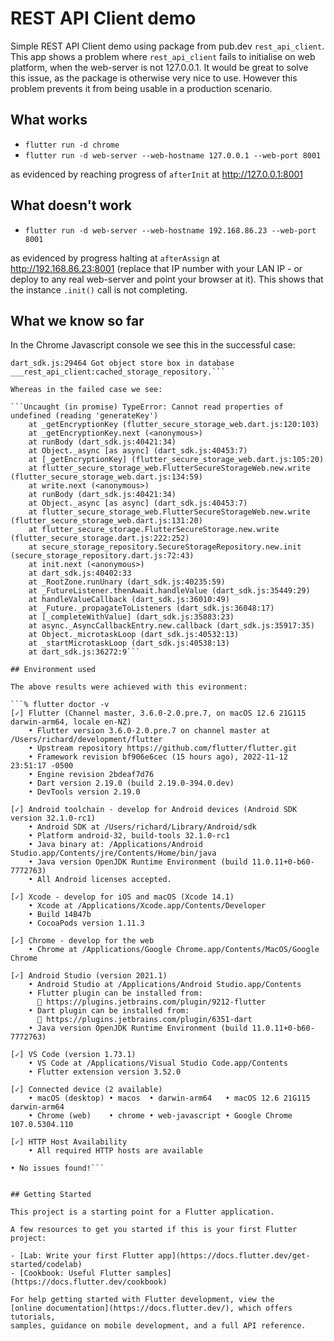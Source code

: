 # REST API Client demo

Simple REST API Client demo using package from pub.dev `rest_api_client`. This app shows a problem where `rest_api_client` fails to initialise on web platform, when the web-server is not 127.0.0.1. It would be great to solve this issue, as the package is otherwise very nice to use. However this problem prevents it from being usable in a production scenario.

## What works

- `flutter run -d chrome`
- `flutter run -d web-server --web-hostname 127.0.0.1 --web-port 8001`

as evidenced by reaching progress of `afterInit` at <http://127.0.0.1:8001>

## What doesn't work

- `flutter run -d web-server --web-hostname 192.168.86.23 --web-port 8001`

as evidenced by progress halting at `afterAssign` at <http://192.168.86.23:8001> (replace that IP number with your LAN IP - or deploy to any real web-server and point your browser at it). This shows that the instance `.init()` call is not completing.

## What we know so far

In the Chrome Javascript console we see this in the successful case:

```Got object store box in database ___rest_api_client:storage_repository.
dart_sdk.js:29464 Got object store box in database ___rest_api_client:cached_storage_repository.```

Whereas in the failed case we see:

```Uncaught (in promise) TypeError: Cannot read properties of undefined (reading 'generateKey')
    at _getEncryptionKey (flutter_secure_storage_web.dart.js:120:103)
    at _getEncryptionKey.next (<anonymous>)
    at runBody (dart_sdk.js:40421:34)
    at Object._async [as async] (dart_sdk.js:40453:7)
    at [_getEncryptionKey] (flutter_secure_storage_web.dart.js:105:20)
    at flutter_secure_storage_web.FlutterSecureStorageWeb.new.write (flutter_secure_storage_web.dart.js:134:59)
    at write.next (<anonymous>)
    at runBody (dart_sdk.js:40421:34)
    at Object._async [as async] (dart_sdk.js:40453:7)
    at flutter_secure_storage_web.FlutterSecureStorageWeb.new.write (flutter_secure_storage_web.dart.js:131:20)
    at flutter_secure_storage.FlutterSecureStorage.new.write (flutter_secure_storage.dart.js:222:252)
    at secure_storage_repository.SecureStorageRepository.new.init (secure_storage_repository.dart.js:72:43)
    at init.next (<anonymous>)
    at dart_sdk.js:40402:33
    at _RootZone.runUnary (dart_sdk.js:40235:59)
    at _FutureListener.thenAwait.handleValue (dart_sdk.js:35449:29)
    at handleValueCallback (dart_sdk.js:36010:49)
    at _Future._propagateToListeners (dart_sdk.js:36048:17)
    at [_completeWithValue] (dart_sdk.js:35883:23)
    at async._AsyncCallbackEntry.new.callback (dart_sdk.js:35917:35)
    at Object._microtaskLoop (dart_sdk.js:40532:13)
    at _startMicrotaskLoop (dart_sdk.js:40538:13)
    at dart_sdk.js:36272:9```

## Environment used

The above results were achieved with this evironment:

```% flutter doctor -v
[✓] Flutter (Channel master, 3.6.0-2.0.pre.7, on macOS 12.6 21G115 darwin-arm64, locale en-NZ)
    • Flutter version 3.6.0-2.0.pre.7 on channel master at /Users/richard/development/flutter
    • Upstream repository https://github.com/flutter/flutter.git
    • Framework revision bf906e6cec (15 hours ago), 2022-11-12 23:51:17 -0500
    • Engine revision 2bdeaf7d76
    • Dart version 2.19.0 (build 2.19.0-394.0.dev)
    • DevTools version 2.19.0

[✓] Android toolchain - develop for Android devices (Android SDK version 32.1.0-rc1)
    • Android SDK at /Users/richard/Library/Android/sdk
    • Platform android-32, build-tools 32.1.0-rc1
    • Java binary at: /Applications/Android Studio.app/Contents/jre/Contents/Home/bin/java
    • Java version OpenJDK Runtime Environment (build 11.0.11+0-b60-7772763)
    • All Android licenses accepted.

[✓] Xcode - develop for iOS and macOS (Xcode 14.1)
    • Xcode at /Applications/Xcode.app/Contents/Developer
    • Build 14B47b
    • CocoaPods version 1.11.3

[✓] Chrome - develop for the web
    • Chrome at /Applications/Google Chrome.app/Contents/MacOS/Google Chrome

[✓] Android Studio (version 2021.1)
    • Android Studio at /Applications/Android Studio.app/Contents
    • Flutter plugin can be installed from:
      🔨 https://plugins.jetbrains.com/plugin/9212-flutter
    • Dart plugin can be installed from:
      🔨 https://plugins.jetbrains.com/plugin/6351-dart
    • Java version OpenJDK Runtime Environment (build 11.0.11+0-b60-7772763)

[✓] VS Code (version 1.73.1)
    • VS Code at /Applications/Visual Studio Code.app/Contents
    • Flutter extension version 3.52.0

[✓] Connected device (2 available)
    • macOS (desktop) • macos  • darwin-arm64   • macOS 12.6 21G115 darwin-arm64
    • Chrome (web)    • chrome • web-javascript • Google Chrome 107.0.5304.110

[✓] HTTP Host Availability
    • All required HTTP hosts are available

• No issues found!```


## Getting Started

This project is a starting point for a Flutter application.

A few resources to get you started if this is your first Flutter project:

- [Lab: Write your first Flutter app](https://docs.flutter.dev/get-started/codelab)
- [Cookbook: Useful Flutter samples](https://docs.flutter.dev/cookbook)

For help getting started with Flutter development, view the
[online documentation](https://docs.flutter.dev/), which offers tutorials,
samples, guidance on mobile development, and a full API reference.
